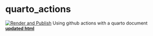 # quarto_actions
[![Render and Publish](https://github.com/teodoromouniertebas/quarto_actions/actions/workflows/quarto-publish.yml/badge.svg)](https://github.com/teodoromouniertebas/quarto_actions/actions/workflows/quarto-publish.yml)
Using github actions with a quarto document
[**updated html**](https://teodoromouniertebas.github.io/quarto_actions/tidyverse.html)
